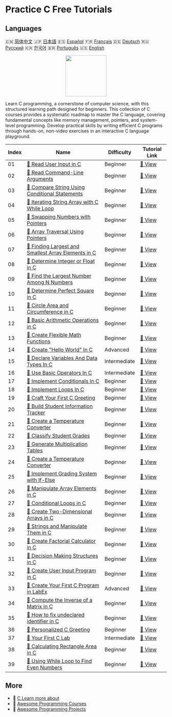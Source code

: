 # Practice C Free Tutorials

## Languages

🇨🇳 [简体中文](README_zh.md) 🇯🇵 [日本語](README_ja.md) 🇪🇸 [Español](README_es.md) 🇫🇷 [Français](README_fr.md) 🇩🇪 [Deutsch](README_de.md) 🇷🇺 [Русский](README_ru.md) 🇰🇷 [한국어](README_ko.md) 🇧🇷 [Português](README_pt.md) 🇺🇸 [English](README.md) 

<div align="center">
<img width="128px" src="https://file.labex.io/path/GAbMWgBPUOxV.png">
</div>

Learn C programming, a cornerstone of computer science, with this structured learning path designed for beginners. This collection of C courses provides a systematic roadmap to master the C language, covering fundamental concepts like memory management, pointers, and system-level programming. Develop practical skills by writing efficient C programs through hands-on, non-video exercises in an interactive C language playground.

|   Index | Name                                                                                                                                        | Difficulty   | Tutorial Link                                                                                   |
|---------|---------------------------------------------------------------------------------------------------------------------------------------------|--------------|-------------------------------------------------------------------------------------------------|
|      01 | [📖 Read User Input in C](https://labex.io/tutorials/c-read-user-input-in-c-136075)                                                         | Beginner     | [🔗 View](https://labex.io/tutorials/c-read-user-input-in-c-136075)                             |
|      02 | [📖 Read Command-Line Arguments](https://labex.io/tutorials/c-read-command-line-arguments-136077)                                           | Beginner     | [🔗 View](https://labex.io/tutorials/c-read-command-line-arguments-136077)                      |
|      03 | [📖 Compare String Using Conditional Statements](https://labex.io/tutorials/c-compare-string-using-conditional-statements-136079)           | Beginner     | [🔗 View](https://labex.io/tutorials/c-compare-string-using-conditional-statements-136079)      |
|      04 | [📖 Iterating String Array with C While Loop](https://labex.io/tutorials/c-iterating-string-array-with-c-while-loop-136081)                 | Beginner     | [🔗 View](https://labex.io/tutorials/c-iterating-string-array-with-c-while-loop-136081)         |
|      05 | [📖 Swapping Numbers with Pointers](https://labex.io/tutorials/c-swapping-numbers-with-pointers-123350)                                     | Beginner     | [🔗 View](https://labex.io/tutorials/c-swapping-numbers-with-pointers-123350)                   |
|      06 | [📖 Array Traversal Using Pointers](https://labex.io/tutorials/c-array-traversal-using-pointers-123301)                                     | Beginner     | [🔗 View](https://labex.io/tutorials/c-array-traversal-using-pointers-123301)                   |
|      07 | [📖 Finding Largest and Smallest Array Elements in C](https://labex.io/tutorials/c-finding-largest-and-smallest-array-elements-in-c-123271) | Beginner     | [🔗 View](https://labex.io/tutorials/c-finding-largest-and-smallest-array-elements-in-c-123271) |
|      08 | [📖 Determine Integer or Float in C](https://labex.io/tutorials/c-determine-integer-or-float-in-c-123267)                                   | Beginner     | [🔗 View](https://labex.io/tutorials/c-determine-integer-or-float-in-c-123267)                  |
|      09 | [📖 Find the Largest Number Among N Numbers](https://labex.io/tutorials/c-find-the-largest-number-among-n-numbers-123252)                   | Beginner     | [🔗 View](https://labex.io/tutorials/c-find-the-largest-number-among-n-numbers-123252)          |
|      10 | [📖 Determine Perfect Square in C](https://labex.io/tutorials/c-determine-perfect-square-in-c-123221)                                       | Beginner     | [🔗 View](https://labex.io/tutorials/c-determine-perfect-square-in-c-123221)                    |
|      11 | [📖 Circle Area and Circumference in C](https://labex.io/tutorials/c-circle-area-and-circumference-in-c-123197)                             | Beginner     | [🔗 View](https://labex.io/tutorials/c-circle-area-and-circumference-in-c-123197)               |
|      12 | [📖 Basic Arithmetic Operations in C](https://labex.io/tutorials/c-basic-arithmetic-operations-in-c-438262)                                 | Beginner     | [🔗 View](https://labex.io/tutorials/c-basic-arithmetic-operations-in-c-438262)                 |
|      13 | [📖 Create Flexible Math Functions](https://labex.io/tutorials/c-create-flexible-math-functions-446161)                                     | Beginner     | [🔗 View](https://labex.io/tutorials/c-create-flexible-math-functions-446161)                   |
|      14 | [📖 Create "Hello World" In C](https://labex.io/tutorials/c-create-hello-world-in-c-438286)                                                 | Advanced     | [🔗 View](https://labex.io/tutorials/c-create-hello-world-in-c-438286)                          |
|      15 | [📖 Declare Variables And Data Types In C](https://labex.io/tutorials/c-declare-variables-and-data-types-in-c-438287)                       | Intermediate | [🔗 View](https://labex.io/tutorials/c-declare-variables-and-data-types-in-c-438287)            |
|      16 | [📖 Use Basic Operators In C](https://labex.io/tutorials/c-use-basic-operators-in-c-438288)                                                 | Intermediate | [🔗 View](https://labex.io/tutorials/c-use-basic-operators-in-c-438288)                         |
|      17 | [📖 Implement Conditionals In C](https://labex.io/tutorials/c-implement-conditionals-in-c-438331)                                           | Beginner     | [🔗 View](https://labex.io/tutorials/c-implement-conditionals-in-c-438331)                      |
|      18 | [📖 Implement Loops In C](https://labex.io/tutorials/c-implement-loops-in-c-438332)                                                         | Beginner     | [🔗 View](https://labex.io/tutorials/c-implement-loops-in-c-438332)                             |
|      19 | [📖 Craft Your First C Greeting](https://labex.io/tutorials/c-craft-your-first-c-greeting-438337)                                           | Beginner     | [🔗 View](https://labex.io/tutorials/c-craft-your-first-c-greeting-438337)                      |
|      20 | [📖 Build Student Information Tracker](https://labex.io/tutorials/c-build-student-information-tracker-438353)                               | Beginner     | [🔗 View](https://labex.io/tutorials/c-build-student-information-tracker-438353)                |
|      21 | [📖 Create a Temperature Converter](https://labex.io/tutorials/c-create-a-temperature-converter-438383)                                     | Beginner     | [🔗 View](https://labex.io/tutorials/c-create-a-temperature-converter-438383)                   |
|      22 | [📖 Classify Student Grades](https://labex.io/tutorials/c-classify-student-grades-438387)                                                   | Beginner     | [🔗 View](https://labex.io/tutorials/c-classify-student-grades-438387)                          |
|      23 | [📖 Generate Multiplication Tables](https://labex.io/tutorials/c-generate-multiplication-tables-438391)                                     | Beginner     | [🔗 View](https://labex.io/tutorials/c-generate-multiplication-tables-438391)                   |
|      24 | [📖 Create a Temperature Converter](https://labex.io/tutorials/c-create-a-temperature-converter-446144)                                     | Beginner     | [🔗 View](https://labex.io/tutorials/c-create-a-temperature-converter-446144)                   |
|      25 | [📖 Implement Grading System with If-Else](https://labex.io/tutorials/c-implement-grading-system-with-if-else-446149)                       | Beginner     | [🔗 View](https://labex.io/tutorials/c-implement-grading-system-with-if-else-446149)            |
|      26 | [📖 Manipulate Array Elements in C](https://labex.io/tutorials/c-manipulate-array-elements-in-c-438261)                                     | Beginner     | [🔗 View](https://labex.io/tutorials/c-manipulate-array-elements-in-c-438261)                   |
|      27 | [📖 Conditional Loops in C](https://labex.io/tutorials/c-conditional-loops-in-c-438260)                                                     | Beginner     | [🔗 View](https://labex.io/tutorials/c-conditional-loops-in-c-438260)                           |
|      28 | [📖 Create Two-Dimensional Arrays in C](https://labex.io/tutorials/c-create-two-dimensional-arrays-in-c-438259)                             | Beginner     | [🔗 View](https://labex.io/tutorials/c-create-two-dimensional-arrays-in-c-438259)               |
|      29 | [📖 Strings and Manipulate Them in C](https://labex.io/tutorials/c-strings-and-manipulate-them-in-c-438258)                                 | Beginner     | [🔗 View](https://labex.io/tutorials/c-strings-and-manipulate-them-in-c-438258)                 |
|      30 | [📖 Create Factorial Calculator in C](https://labex.io/tutorials/c-create-factorial-calculator-in-c-438256)                                 | Beginner     | [🔗 View](https://labex.io/tutorials/c-create-factorial-calculator-in-c-438256)                 |
|      31 | [📖 Decision Making Structures in C](https://labex.io/tutorials/c-decision-making-structures-in-c-438255)                                   | Beginner     | [🔗 View](https://labex.io/tutorials/c-decision-making-structures-in-c-438255)                  |
|      32 | [📖 Create User Input Program in C](https://labex.io/tutorials/c-create-user-input-program-in-c-438242)                                     | Beginner     | [🔗 View](https://labex.io/tutorials/c-create-user-input-program-in-c-438242)                   |
|      33 | [📖 Create Your First C Program in LabEx](https://labex.io/tutorials/c-create-your-first-c-program-in-labex-438241)                         | Advanced     | [🔗 View](https://labex.io/tutorials/c-create-your-first-c-program-in-labex-438241)             |
|      34 | [📖 Compute the Inverse of a Matrix in C](https://labex.io/tutorials/c-compute-the-inverse-of-a-matrix-in-c-435161)                         | Beginner     | [🔗 View](https://labex.io/tutorials/c-compute-the-inverse-of-a-matrix-in-c-435161)             |
|      35 | [📖 How to fix undeclared identifier in C](https://labex.io/tutorials/c-how-to-fix-undeclared-identifier-in-c-419180)                       | Beginner     | [🔗 View](https://labex.io/tutorials/c-how-to-fix-undeclared-identifier-in-c-419180)            |
|      36 | [📖 Personalized C Greeting](https://labex.io/tutorials/c-personalized-c-greeting-391828)                                                   | Beginner     | [🔗 View](https://labex.io/tutorials/c-personalized-c-greeting-391828)                          |
|      37 | [📖 Your First C Lab](https://labex.io/tutorials/c-your-first-c-lab-391824)                                                                 | Intermediate | [🔗 View](https://labex.io/tutorials/c-your-first-c-lab-391824)                                 |
|      38 | [📖 Calculating Rectangle Area in C](https://labex.io/tutorials/c-calculating-rectangle-area-in-c-136085)                                   | Beginner     | [🔗 View](https://labex.io/tutorials/c-calculating-rectangle-area-in-c-136085)                  |
|      39 | [📖 Using While Loop to Find Even Numbers](https://labex.io/tutorials/c-using-while-loop-to-find-even-numbers-136083)                       | Beginner     | [🔗 View](https://labex.io/tutorials/c-using-while-loop-to-find-even-numbers-136083)            |

## More

- 🔗 [C Learn more about](https://labex.io/skilltrees/c)
- 🔗 [Awesome Programming Courses](https://github.com/labex-labs/awesome-programming-courses)
- 🔗 [Awesome Programming Projects](https://github.com/labex-labs/awesome-programming-projects)

